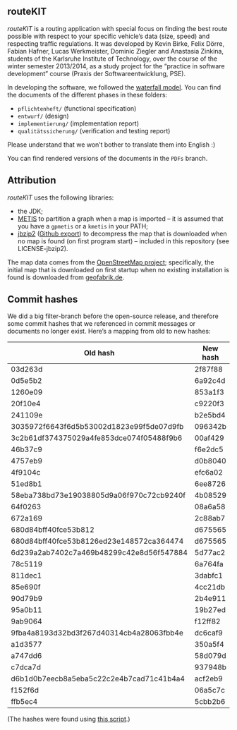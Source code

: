 routeKIT
--------

*routeKIT* is a routing application with special focus on finding the best route possible with respect to your specific vehicle’s data (size, speed) and respecting traffic regulations.
It was developed by Kevin Birke, Felix Dörre, Fabian Hafner, Lucas Werkmeister, Dominic Ziegler and Anastasia Zinkina, students of the Karlsruhe Institute of Technology, over the course of the winter semester 2013/2014, as a study project for the “practice in software development” course (Praxis der Softwareentwicklung, PSE).

In developing the software, we followed the [waterfall model](https://en.wikipedia.org/wiki/Waterfall_model). You can find the documents of the different phases in these folders:

* `pflichtenheft/` (functional specification)
* `entwurf/` (design)
* `implementierung/` (implementation report)
* `qualitätssicherung/` (verification and testing report)

Please understand that we won’t bother to translate them into English :)

You can find rendered versions of the documents in the `PDFs` branch.

Attribution
-----------

*routeKIT* uses the following libraries:

* the JDK;
* [METIS](http://glaros.dtc.umn.edu/gkhome/views/metis) to partition a graph when a map is imported – it is assumed that you have a `gpmetis` or a `kmetis` in your PATH;
* [jbzip2](https://code.google.com/p/jbzip2/) ([Github export](https://github.com/routeKIT/jbzip2)) to decompress the map that is downloaded when no map is found (on first program start) – included in this repository (see LICENSE-jbzip2).

The map data comes from the [OpenStreetMap project](www.openstreetmap.org/);
specifically, the initial map that is downloaded on first startup when no existing installation is found is downloaded from [geofabrik.de](http://www.geofabrik.de/).

Commit hashes
-------------

We did a big filter-branch before the open-source release, and therefore some commit hashes that we referenced in commit messages or documents no longer exist.
Here’s a mapping from old to new hashes:

Old hash|New hash
--------|--------
03d263d|2f87f88
0d5e5b2|6a92c4d
1260e09|853a1f3
20f10e4|c9220f3
241109e|b2e5bd4
3035972f6643f6d5b53002d1823e99f5de07d9fb|096342b
3c2b61df374375029a4fe853dce074f05488f9b6|00af429
46b37c9|f6e2dc5
4757eb9|d0b8040
4f9104c|efc6a02
51ed8b1|6ee8726
58eba738bd73e19038805d9a06f970c72cb9240f|4b08529
64f0263|08a6a58
672a169|2c88ab7
680d84bff40fce53b812|d675565
680d84bff40fce53b8126ed23e148572ca364474|d675565
6d239a2ab7402c7a469b48299c42e8d56f547884|5d77ac2
78c5119|6a764fa
811dec1|3dabfc1
85e690f|4cc21db
90d79b9|2b4e911
95a0b11|19b27ed
9ab9064|f12ff82
9fba4a8193d32bd3f267d40314cb4a28063fbb4e|dc6caf9
a1d3577|350a5f4
a747dd6|58d079d
c7dca7d|937948b
d6b1d0b7eecb8a5eba5c22c2e4b7cad71c41b4a4|acf2eb9
f152f6d|06a5c7c
ffb5ec4|5cbb2b6

(The hashes were found using [this script](https://gist.github.com/lucaswerkmeister/10495164).)
